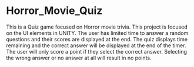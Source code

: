 # Horror_Movie_Quiz
This is a Quiz game focused on Horror movie trivia. This project is focused on the UI elements in UNITY. The user has limited time to answer a random questions and their scores are displayed at the end. The quiz displays time remaining and the correct answer will be displayed at the end of the timer. The user will only score a point if they select the correct answer. Selecting the wrong answer or no answer at all will result in no points. 
